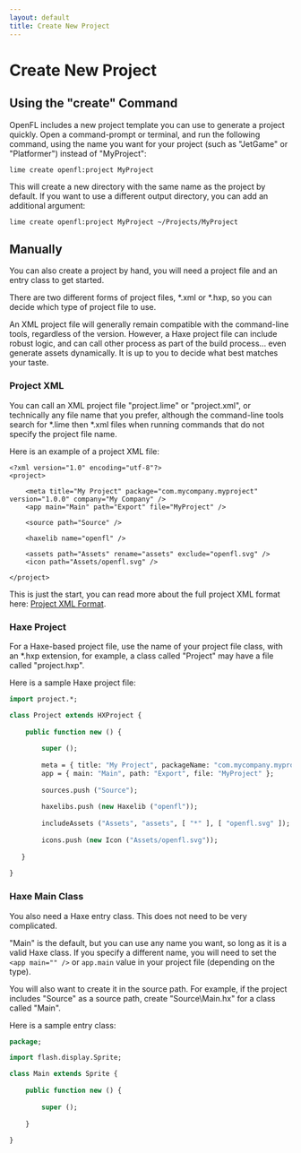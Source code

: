 ```yaml
---
layout: default
title: Create New Project
---
```


# Create New Project

## Using the "create" Command

OpenFL includes a new project template you can use to generate a project quickly. Open a command-prompt or terminal, and run the following command, using the name you want for your project (such as "JetGame" or "Platformer") instead of "MyProject":

    lime create openfl:project MyProject
    
This will create a new directory with the same name as the project by default. If you want to use a different output directory, you can add an additional argument:

    lime create openfl:project MyProject ~/Projects/MyProject
    
## Manually

You can also create a project by hand, you will need a project file and an entry class to get started.

There are two different forms of project files, *.xml or *.hxp, so you can decide which type of project file to use.

An XML project file will generally remain compatible with the command-line tools, regardless of the version. However, a Haxe project file can include robust logic, and can call other process as part of the build process... even generate assets dynamically. It is up to you to decide what best matches your taste.

### Project XML

You can call an XML project file "project.lime" or "project.xml", or technically any file name that you prefer, although the command-line tools search for *.lime then *.xml files when running commands that do not specify the project file name.

Here is an example of a project XML file:

    <?xml version="1.0" encoding="utf-8"?>
    <project>
        
        <meta title="My Project" package="com.mycompany.myproject" version="1.0.0" company="My Company" />
        <app main="Main" path="Export" file="MyProject" />
        
        <source path="Source" />
        
        <haxelib name="openfl" />
        
        <assets path="Assets" rename="assets" exclude="openfl.svg" />
        <icon path="Assets/openfl.svg" />
        
    </project>

This is just the start, you can read more about the full project XML format here: [Project XML Format](/documentation/).

### Haxe Project

For a Haxe-based project file, use the name of your project file class, with an *.hxp extension, for example, a class called "Project" may have a file called "project.hxp".

Here is a sample Haxe project file:

```Haxe
import project.*;

class Project extends HXProject {
    
    public function new () {
        
        super ();
        
        meta = { title: "My Project", packageName: "com.mycompany.myproject", version: "1.0.0", company: "My Company" };
        app = { main: "Main", path: "Export", file: "MyProject" };
        
        sources.push ("Source");
        
        haxelibs.push (new Haxelib ("openfl"));
        
        includeAssets ("Assets", "assets", [ "*" ], [ "openfl.svg" ]);
        
        icons.push (new Icon ("Assets/openfl.svg"));
        
   }
   
}
```

### Haxe Main Class

You also need a Haxe entry class. This does not need to be very complicated.

"Main" is the default, but you can use any name you want, so long as it is a valid Haxe class. If you specify a different name, you will need to set the `<app main="" />` or `app.main` value in your project file (depending on the type).

You will also want to create it in the source path. For example, if the project includes "Source" as a source path, create "Source\Main.hx" for a class called "Main".

Here is a sample entry class:

```Haxe
package;

import flash.display.Sprite;

class Main extends Sprite {
    
    public function new () {
    
        super ();
        
    }
    
}
```
